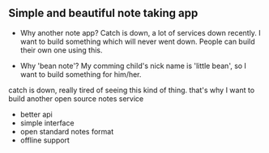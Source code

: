 ## Simple and beautiful note taking app

* Why another note app?
Catch is down, a lot of services down recently. I want to build something which will never went down.
People can build their own one using this.


* Why 'bean note'?
My comming child's nick name is 'little bean', so I want to build something for him/her.


catch is down, really tired of seeing this kind of thing.
that's why I want to build another open source notes service

* better api
* simple interface
* open standard notes format
* offline support